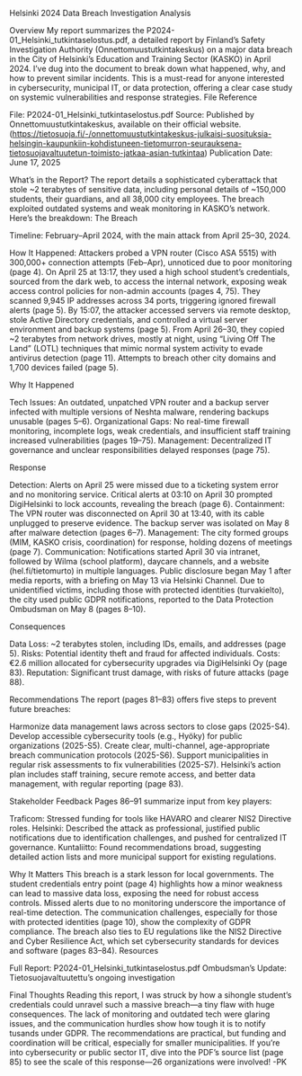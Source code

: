 Helsinki 2024 Data Breach Investigation Analysis

Overview
My report summarizes the P2024-01_Helsinki_tutkintaselostus.pdf, a detailed report by Finland’s Safety Investigation Authority (Onnettomuustutkintakeskus) on a major data breach in the City of Helsinki’s Education and Training Sector (KASKO) in April 2024. I’ve dug into the document to break down what happened, why, and how to prevent similar incidents. This is a must-read for anyone interested in cybersecurity, municipal IT, or data protection, offering a clear case study on systemic vulnerabilities and response strategies.
File Reference

File: P2024-01_Helsinki_tutkintaselostus.pdf
Source: Published by Onnettomuustutkintakeskus, available on their official website. (https://tietosuoja.fi/-/onnettomuustutkintakeskus-julkaisi-suosituksia-helsingin-kaupunkiin-kohdistuneen-tietomurron-seurauksena-tietosuojavaltuutetun-toimisto-jatkaa-asian-tutkintaa)
Publication Date: June 17, 2025


What’s in the Report?
The report details a sophisticated cyberattack that stole ~2 terabytes of sensitive data, including personal details of ~150,000 students, their guardians, and all 38,000 city employees. The breach exploited outdated systems and weak monitoring in KASKO’s network. Here’s the breakdown:
The Breach

Timeline: February–April 2024, with the main attack from April 25–30, 2024.

How It Happened:
Attackers probed a VPN router (Cisco ASA 5515) with 300,000+ connection attempts (Feb–Apr), unnoticed due to poor monitoring (page 4).
On April 25 at 13:17, they used a high school student’s credentials, sourced from the dark web, to access the internal network, exposing weak access control policies for non-admin accounts (pages 4, 75).
They scanned 9,945 IP addresses across 34 ports, triggering ignored firewall alerts (page 5).
By 15:07, the attacker accessed servers via remote desktop, stole Active Directory credentials, and controlled a virtual server environment and backup systems (page 5).
From April 26–30, they copied ~2 terabytes from network drives, mostly at night, using “Living Off The Land” (LOTL) techniques that mimic normal system activity to evade antivirus detection (page 11).
Attempts to breach other city domains and 1,700 devices failed (page 5).



Why It Happened

Tech Issues: An outdated, unpatched VPN router and a backup server infected with multiple versions of Neshta malware, rendering backups unusable (pages 5–6).
Organizational Gaps: No real-time firewall monitoring, incomplete logs, weak credentials, and insufficient staff training increased vulnerabilities (pages 19–75).
Management: Decentralized IT governance and unclear responsibilities delayed responses (page 75).

Response

Detection: Alerts on April 25 were missed due to a ticketing system error and no monitoring service. Critical alerts at 03:10 on April 30 prompted DigiHelsinki to lock accounts, revealing the breach (page 6).
Containment: The VPN router was disconnected on April 30 at 13:40, with its cable unplugged to preserve evidence. The backup server was isolated on May 8 after malware detection (pages 6–7).
Management: The city formed groups (MIM, KASKO crisis, coordination) for response, holding dozens of meetings (page 7).
Communication: Notifications started April 30 via intranet, followed by Wilma (school platform), daycare channels, and a website (hel.fi/tietomurto) in multiple languages. Public disclosure began May 1 after media reports, with a briefing on May 13 via Helsinki Channel. Due to unidentified victims, including those with protected identities (turvakielto), the city used public GDPR notifications, reported to the Data Protection Ombudsman on May 8 (pages 8–10).

Consequences

Data Loss: ~2 terabytes stolen, including IDs, emails, and addresses (page 5).
Risks: Potential identity theft and fraud for affected individuals.
Costs: €2.6 million allocated for cybersecurity upgrades via DigiHelsinki Oy (page 83).
Reputation: Significant trust damage, with risks of future attacks (page 88).

Recommendations
The report (pages 81–83) offers five steps to prevent future breaches:

Harmonize data management laws across sectors to close gaps (2025-S4).
Develop accessible cybersecurity tools (e.g., Hyöky) for public organizations (2025-S5).
Create clear, multi-channel, age-appropriate breach communication protocols (2025-S6).
Support municipalities in regular risk assessments to fix vulnerabilities (2025-S7).
Helsinki’s action plan includes staff training, secure remote access, and better data management, with regular reporting (page 83).

Stakeholder Feedback
Pages 86–91 summarize input from key players:

Traficom: Stressed funding for tools like HAVARO and clearer NIS2 Directive roles.
Helsinki: Described the attack as professional, justified public notifications due to identification challenges, and pushed for centralized IT governance.
Kuntaliitto: Found recommendations broad, suggesting detailed action lists and more municipal support for existing regulations.

Why It Matters
This breach is a stark lesson for local governments. The student credentials entry point (page 4) highlights how a minor weakness can lead to massive data loss, exposing the need for robust access controls. Missed alerts due to no monitoring underscore the importance of real-time detection. The communication challenges, especially for those with protected identities (page 10), show the complexity of GDPR compliance. The breach also ties to EU regulations like the NIS2 Directive and Cyber Resilience Act, which set cybersecurity standards for devices and software (pages 83–84).
Resources

Full Report: P2024-01_Helsinki_tutkintaselostus.pdf
Ombudsman’s Update: Tietosuojavaltuutettu’s ongoing investigation


Final Thoughts
Reading this report, I was struck by how a sihongle student’s credentials could unravel such a massive breach—a tiny flaw with huge consequences. The lack of monitoring and outdated tech were glaring issues, and the communication hurdles show how tough it is to notify tusands under GDPR. The recommendations are practical, but funding and coordination will be critical, especially for smaller municipalities. If you’re into cybersecurity or public sector IT, dive into the PDF’s source list (page 85) to see the scale of this response—26 organizations were involved!
-PK
